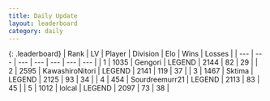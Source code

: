 ```yaml
---
title: Daily Update
layout: leaderboard
category: daily
---
```


{: .leaderboard}
| Rank | LV | Player | Division | Elo | Wins | Losses |
| --- | --- | --- | --- | --- | --- | --- |
| <span data-change="0">1</span> | 1035 | <span title="ID: 294236">Gengori</span> | LEGEND | <span data-change="-24">2144</span> | <span data-change="9">82</span> | <span data-change="6">29</span> |
| <span data-change="0">2</span> | 2595 | <span title="ID: 164871">KawashiroNitori</span> | LEGEND | <span data-change="-6">2141</span> | <span data-change="21">119</span> | <span data-change="8">37</span> |
| <span data-change="0">3</span> | 1467 | <span title="ID: 353063">Sktima</span> | LEGEND | <span data-change="5">2125</span> | <span data-change="11">93</span> | <span data-change="5">34</span> |
| <span data-change="1">4</span> | 454 | <span title="ID: 633686">Sourdreemurr21</span> | LEGEND | <span data-change="41">2113</span> | <span data-change="5">83</span> | <span data-change="0">45</span> |
| <span data-change="3">5</span> | 1012 | <span title="ID: 487583">lolcal</span> | LEGEND | <span data-change="35">2097</span> | <span data-change="10">73</span> | <span data-change="4">38</span> |
